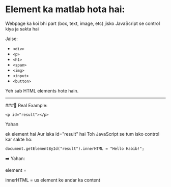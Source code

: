 # Element ka matlab hota hai:

Webpage ka koi bhi part (box, text, image, etc) jisko JavaScript se control kiya ja sakta hai


Jaise:

- ```<div>```
- ```<p>```
- ```<h1>```
- ```<span>```
- ```<img>```
- ```<input>```
- ```<button>```

Yeh sab HTML elements hote hain.

---

###🧪 Real Example:

```<p id="result"></p>```

Yahan <p> ek element hai
Aur iska id="result" hai
Toh JavaScript se tum isko control kar sakte ho:

```document.getElementById("result").innerHTML = "Hello Habib!";```

➡️ Yahan:

element = <p id="result">

innerHTML = us element ke andar ka content